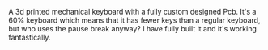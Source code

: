 A 3d printed mechanical keyboard with a fully custom designed Pcb. It's a 60% keyboard which means that it has fewer keys than a regular keyboard, but who uses the pause break anyway?
I have fully built it and it's working fantastically.
